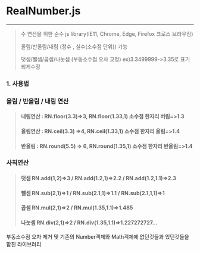 # RealNumber.js
---

> 수 연산을 위한 순수 js library(IE11, Chrome, Edge, Firefox 크로스 브라우징)
>
> 올림/반올림/내림 (정수 , 실수(소수점 단위)) 가능
>
> 덧셈/뺄셈/곱셈/나눗셈 (부동소수점 오차 교정) ex)3.3499999->3.35로 표기 되게수정



### 1. 사용법

### 올림 / 반올림 / 내림 연산

> #### 내림연산 : RN.floor(3.3)=>3, RN.floor(1.33,1) 소수점 한자리 버림=>1.3
>
> #### 올림연산 : RN.ceil(3.3) =>4, RN.ceil(1.33,1) 소수점 한자리 올림=>1.4
>
> #### 반올림 : RN.round(5.5) => 6, RN.round(1.35,1) 소수점 한자리 반올림=>1.4

### 사칙연산

> #### 덧셈 RN.add(1,2)=>3 / RN.add(1.2,1)=>2.2 / RN.add(1.2,1.1)=>2.3
>
> #### 뺄셈 RN.sub(2,1)=>1 / RN.sub(2.1,1)=>1.1 / RN.sub(2.1,1,1)=>1
>
> #### 곱셈 RN.mul(2,1)=>2 / RN.mul(1.35,1.1)=>1.485
>
> #### 나눗셈 RN.div(2,1)=>2 / RN.div(1.35,1.1)=>1.227272727...

부동소수점 오차 제거 및 기존의 Number객체와 Math객체에 없던것들과 있던것들을 합친 라이브러리
